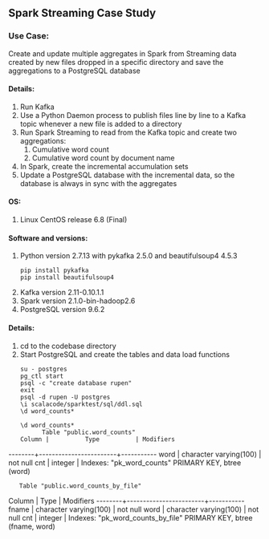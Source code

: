 ## Spark Streaming Case Study

### Use Case:   

Create and update multiple aggregates in Spark from Streaming data created by new files dropped in a specific directory and save the aggregations to a PostgreSQL database


#### Details:  
  1. Run Kafka  
  2. Use a Python Daemon process to publish files line by line to a Kafka topic whenever a new file is added to a directory  
  3. Run Spark Streaming to read from the Kafka topic and create two aggregations:  
        1. Cumulative word count  
        2. Cumulative word count by document name  
  4. In Spark, create the incremental accumulation sets
  5. Update a PostgreSQL database with the incremental data, so the database is always in sync with the aggregates
  
#### OS:
  1. Linux CentOS release 6.8 (Final)
  
#### Software and versions:
  1. Python version 2.7.13 with pykafka 2.5.0 and beautifulsoup4 4.5.3  
      ```
      pip install pykafka  
      pip install beautifulsoup4
      ```  
  2. Kafka version 2.11-0.10.1.1
  3. Spark version 2.1.0-bin-hadoop2.6
  4. PostgreSQL version 9.6.2
  
#### Details:

1. cd to the codebase directory
2. Start PostgreSQL and create the tables and data load functions  
   ```
   su - postgres
   pg_ctl start
   psql -c "create database rupen"
   exit
   psql -d rupen -U postgres
   \i scalacode/sparktest/sql/ddl.sql
   \d word_counts*
   
   \d word_counts*
         Table "public.word_counts"
   Column |          Type          | Modifiers 
  --------+------------------------+-----------
   word   | character varying(100) | not null
   cnt    | integer                | 
  Indexes:
      "pk_word_counts" PRIMARY KEY, btree (word)

       Table "public.word_counts_by_file"
   Column |          Type          | Modifiers 
  --------+------------------------+-----------
   fname  | character varying(100) | not null
   word   | character varying(100) | not null
   cnt    | integer                | 
  Indexes:
      "pk_word_counts_by_file" PRIMARY KEY, btree (fname, word)
   ```
    
